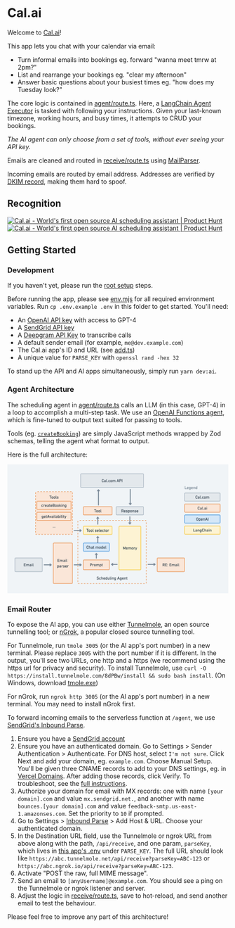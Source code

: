 # Cal.ai

Welcome to [Cal.ai](https://cal.ai)!

This app lets you chat with your calendar via email:

- Turn informal emails into bookings eg. forward "wanna meet tmrw at 2pm?"
- List and rearrange your bookings eg. "clear my afternoon"
- Answer basic questions about your busiest times eg. "how does my Tuesday look?"

The core logic is contained in [agent/route.ts](/apps/ai/src/app/api/agent/route.ts). Here, a [LangChain Agent Executor](https://docs.langchain.com/docs/components/agents/agent-executor) is tasked with following your instructions. Given your last-known timezone, working hours, and busy times, it attempts to CRUD your bookings.

_The AI agent can only choose from a set of tools, without ever seeing your API key._

Emails are cleaned and routed in [receive/route.ts](/apps/ai/src/app/api/receive/route.ts) using [MailParser](https://nodemailer.com/extras/mailparser/).

Incoming emails are routed by email address. Addresses are verified by [DKIM record](https://support.google.com/a/answer/174124?hl=en), making them hard to spoof.

## Recognition

<a href="https://www.producthunt.com/posts/cal-ai?utm_source=badge-top-post-badge&utm_medium=badge&utm_souce=badge-cal&#0045;ai" target="_blank"><img src="https://api.producthunt.com/widgets/embed-image/v1/top-post-badge.svg?post_id=419860&theme=light&period=daily" alt="Cal&#0046;ai - World&#0039;s&#0032;first&#0032;open&#0032;source&#0032;AI&#0032;scheduling&#0032;assistant | Product Hunt" style="width: 250px; height: 54px;" width="250" height="54" /></a> <a href="https://www.producthunt.com/posts/cal-ai?utm_source=badge-featured&utm_medium=badge&utm_souce=badge-cal&#0045;ai" target="_blank"><img src="https://api.producthunt.com/widgets/embed-image/v1/featured.svg?post_id=419860&theme=light" alt="Cal&#0046;ai - World&#0039;s&#0032;first&#0032;open&#0032;source&#0032;AI&#0032;scheduling&#0032;assistant | Product Hunt" style="width: 250px; height: 54px;" width="250" height="54" /></a>

## Getting Started

### Development

If you haven't yet, please run the [root setup](/README.md) steps.

Before running the app, please see [env.mjs](./src/env.mjs) for all required environment variables. Run `cp .env.example .env` in this folder to get started. You'll need:

- An [OpenAI API key](https://platform.openai.com/account/api-keys) with access to GPT-4
- A [SendGrid API key](https://app.sendgrid.com/settings/api_keys)
- A [Deepgram API Key](https://console.deepgram.com/) to transcribe calls
- A default sender email (for example, `me@dev.example.com`)
- The Cal.ai app's ID and URL (see [add.ts](/packages/app-store/cal-ai/api/index.ts))
- A unique value for `PARSE_KEY` with `openssl rand -hex 32`

To stand up the API and AI apps simultaneously, simply run `yarn dev:ai`.

### Agent Architecture

The scheduling agent in [agent/route.ts](/apps/ai/src/app/api/agent/route.ts) calls an LLM (in this case, GPT-4) in a loop to accomplish a multi-step task. We use an [OpenAI Functions agent](https://js.langchain.com/docs/modules/agents/agent_types/openai_functions_agent), which is fine-tuned to output text suited for passing to tools.

Tools (eg. [`createBooking`](/apps/ai/src/tools/createBooking.ts)) are simply JavaScript methods wrapped by Zod schemas, telling the agent what format to output.

Here is the full architecture:

![Cal.ai architecture](/apps/ai/src/public/architecture.png)

### Email Router

To expose the AI app, you can use either [Tunnelmole](https://github.com/robbie-cahill/tunnelmole-client), an open source tunnelling tool; or [nGrok](https://ngrok.com/), a popular closed source tunnelling tool. 

For Tunnelmole, run `tmole 3005` (or the AI app's port number) in a new terminal. Please replace `3005` with the port number if it is different. In the output, you'll see two URLs, one http and a https (we recommend using the https url for privacy and security). To install Tunnelmole, use `curl -O https://install.tunnelmole.com/8dPBw/install && sudo bash install`. (On Windows, download [tmole.exe](https://tunnelmole.com/downloads/tmole.exe))

For nGrok, run `ngrok http 3005` (or the AI app's port number) in a new terminal. You may need to install nGrok first.

To forward incoming emails to the serverless function at `/agent`, we use [SendGrid's Inbound Parse](https://docs.sendgrid.com/for-developers/parsing-email/setting-up-the-inbound-parse-webhook).

1.  Ensure you have a [SendGrid account](https://signup.sendgrid.com/)
2.  Ensure you have an authenticated domain. Go to Settings > Sender Authentication > Authenticate. For DNS host, select `I'm not sure`. Click Next and add your domain, eg. `example.com`. Choose Manual Setup. You'll be given three CNAME records to add to your DNS settings, eg. in [Vercel Domains](https://vercel.com/dashboard/domains). After adding those records, click Verify. To troubleshoot, see the [full instructions](https://docs.sendgrid.com/ui/account-and-settings/how-to-set-up-domain-authentication).
3.  Authorize your domain for email with MX records: one with name `[your domain].com` and value `mx.sendgrid.net.`, and another with name `bounces.[your domain].com` and value `feedback-smtp.us-east-1.amazonses.com`. Set the priority to `10` if prompted.
4.  Go to Settings > [Inbound Parse](https://app.sendgrid.com/settings/parse) > Add Host & URL. Choose your authenticated domain.
5.  In the Destination URL field, use the Tunnelmole or ngrok URL from above along with the path, `/api/receive`, and one param, `parseKey`, which lives in [this app's .env](/apps/ai/.env.example) under `PARSE_KEY`. The full URL should look like `https://abc.tunnelmole.net/api/receive?parseKey=ABC-123` or `https://abc.ngrok.io/api/receive?parseKey=ABC-123`.
6.  Activate "POST the raw, full MIME message".
7.  Send an email to `[anyUsername]@example.com`. You should see a ping on the Tunnelmole or ngrok listener and server.
8.  Adjust the logic in [receive/route.ts](/apps/ai/src/app/api/receive/route.ts), save to hot-reload, and send another email to test the behaviour.

Please feel free to improve any part of this architecture!
